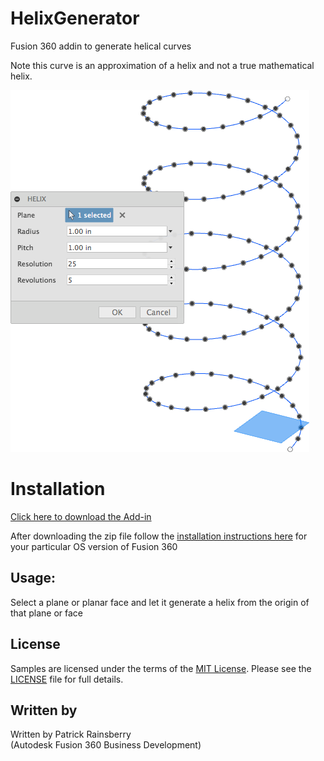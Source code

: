 # HelixGenerator
Fusion 360 addin to generate helical curves

Note this curve is an approximation of a helix and not a true mathematical helix.

![Helix Cover](./resources/cover_image.png)

# Installation
[Click here to download the Add-in](https://github.com/tapnair/HelixGenerator/archive/master.zip)

After downloading the zip file follow the [installation instructions here](https://tapnair.github.io/installation.html) for your particular OS version of Fusion 360 

## Usage:
Select a plane or planar face and let it generate a helix from the origin of that plane or face

## License
Samples are licensed under the terms of the [MIT License](http://opensource.org/licenses/MIT). Please see the [LICENSE](LICENSE) file for full details.

## Written by

Written by Patrick Rainsberry <br /> (Autodesk Fusion 360 Business Development)
